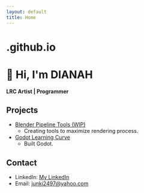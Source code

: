 ```yaml
---
layout: default
title: Home
---
```


# .github.io

# 👋 Hi, I'm DIANAH

**LRC Artist | Programmer**

## Projects

- [Blender Pipeline Tools (WIP)](https://github.com/ddlite92/BlenderPipelineTools)
  - Creating tools to maximize rendering process.
- [Godot Learning Curve](https://github.com/ddlite92/Godot)
  - Built Godot.

## Contact

- LinkedIn: [My LinkedIn](https://www.linkedin.com/in/dianah-rosli-247a2a94/)
- Email: junki2497@yahoo.com
